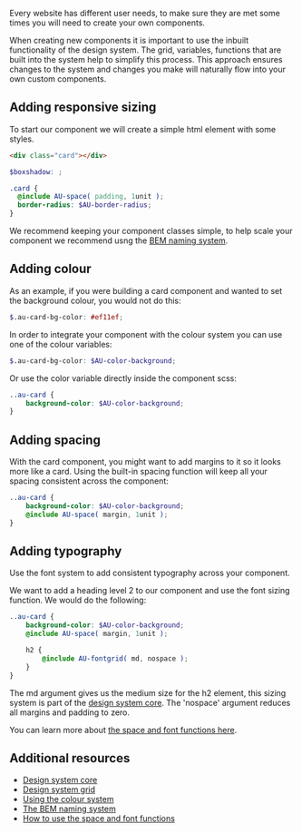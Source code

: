 Every website has different user needs, to make sure they are met some times you will need to create your own components.

When creating new components it is important to use the inbuilt functionality of the design system. The grid, variables, functions that are built into the system help to simplify this process. This approach ensures changes to the system and changes you make will naturally flow into your own custom components.

## Adding responsive sizing

To start our component we will create a simple html element with some styles.
```html
<div class="card"></div>
```

```scss
$boxshadow: ;

.card {
  @include AU-space( padding, 1unit );
  border-radius: $AU-border-radius;
}
```

We recommend keeping your component classes simple, to help scale your component we recommend usng the [BEM naming system](http://getbem.com/).



## Adding colour
As an example, if you were building a card component and wanted to set the background colour, you would not do this:

```scss
$.au-card-bg-color: #ef11ef;
```

In order to integrate your component with the colour system you can use one of the colour variables:

```scss
$.au-card-bg-color: $AU-color-background;
```

Or use the color variable directly inside the component scss:

```scss
..au-card {
    background-color: $AU-color-background;
}
```

## Adding spacing
With the card component, you might want to add margins to it so it looks more like a card. Using the built-in spacing function will keep all your spacing consistent across the component:

```scss
..au-card {
    background-color: $AU-color-background;
    @include AU-space( margin, 1unit );
}
```

## Adding typography
Use the font system to add consistent typography across your component.

We want to add a heading level 2 to our component and use the font sizing function. We would do the following:

```scss
..au-card {
    background-color: $AU-color-background;
    @include AU-space( margin, 1unit );

    h2 {
        @include AU-fontgrid( md, nospace );
    }
}
```
The md argument gives us the medium size for the h2 element, this sizing system is part of the [design system core](/components/core/). The 'nospace' argument reduces all margins and padding to zero. 

You can learn more about [the space and font functions here](https://github.com/govau/uikit/wiki/How-to-use-the-font-size-and-space-functions).


## Additional resources
- [Design system core](/components/core/)
- [Design system grid](/components/grid-12/)
- [Using the colour system](/get-started/customise-color)
- [The BEM naming system](http://getbem.com/)
- [How to use the space and font functions](https://github.com/govau/uikit/wiki/How-to-use-the-font-size-and-space-functions)

